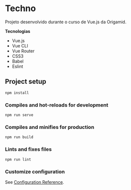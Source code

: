 # Techno

Projeto desenvolvido durante o curso de Vue.js da Origamid.

**Tecnologias**
- Vue.js
- Vue CLI
- Vue Router
- CSS3
- Babel
- Eslint


## Project setup
```
npm install
```

### Compiles and hot-reloads for development
```
npm run serve
```

### Compiles and minifies for production
```
npm run build
```

### Lints and fixes files
```
npm run lint
```

### Customize configuration
See [Configuration Reference](https://cli.vuejs.org/config/).
